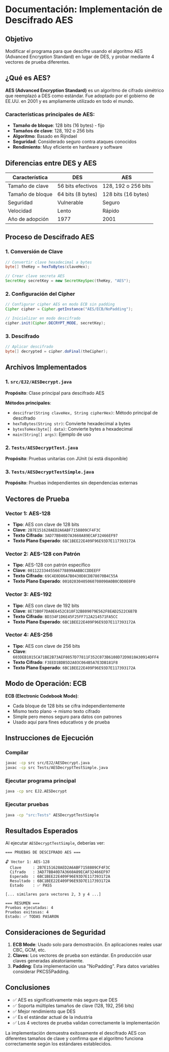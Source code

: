 # Documentación: Implementación de Descifrado AES

## Objetivo
Modificar el programa para que descifre usando el algoritmo AES (Advanced Encryption Standard) en lugar de DES, y probar mediante 4 vectores de prueba diferentes.

## ¿Qué es AES?

**AES (Advanced Encryption Standard)** es un algoritmo de cifrado simétrico que reemplazó a DES como estándar. Fue adoptado por el gobierno de EE.UU. en 2001 y es ampliamente utilizado en todo el mundo.

### Características principales de AES:
- **Tamaño de bloque**: 128 bits (16 bytes) - fijo
- **Tamaños de clave**: 128, 192 o 256 bits
- **Algoritmo**: Basado en Rijndael
- **Seguridad**: Considerado seguro contra ataques conocidos
- **Rendimiento**: Muy eficiente en hardware y software

## Diferencias entre DES y AES

| Característica | DES | AES |
|----------------|-----|-----|
| Tamaño de clave | 56 bits efectivos | 128, 192 o 256 bits |
| Tamaño de bloque | 64 bits (8 bytes) | 128 bits (16 bytes) |
| Seguridad | Vulnerable | Seguro |
| Velocidad | Lento | Rápido |
| Año de adopción | 1977 | 2001 |

## Proceso de Descifrado AES

### 1. Conversión de Clave
```java
// Convertir clave hexadecimal a bytes
byte[] theKey = hexToBytes(claveHex);

// Crear clave secreta AES
SecretKey secretKey = new SecretKeySpec(theKey, "AES");
```

### 2. Configuración del Cipher
```java
// Configurar cipher AES en modo ECB sin padding
Cipher cipher = Cipher.getInstance("AES/ECB/NoPadding");

// Inicializar en modo descifrado
cipher.init(Cipher.DECRYPT_MODE, secretKey);
```

### 3. Descifrado
```java
// Aplicar descifrado
byte[] decrypted = cipher.doFinal(theCipher);
```

## Archivos Implementados

### 1. `src/EJ2/AESDecrypt.java`
**Propósito**: Clase principal para descifrado AES

**Métodos principales**:
- `descifrar(String claveHex, String cipherHex)`: Método principal de descifrado
- `hexToBytes(String str)`: Convierte hexadecimal a bytes
- `bytesToHex(byte[] data)`: Convierte bytes a hexadecimal
- `main(String[] args)`: Ejemplo de uso

### 2. `Tests/AESDecryptTest.java`
**Propósito**: Pruebas unitarias con JUnit (si está disponible)

### 3. `Tests/AESDecryptTestSimple.java`
**Propósito**: Pruebas independientes sin dependencias externas

## Vectores de Prueba

### Vector 1: AES-128
- **Tipo**: AES con clave de 128 bits
- **Clave**: `2B7E151628AED2A6ABF7158809CF4F3C`
- **Texto Cifrado**: `3AD77BB40D7A3660A89ECAF32466EF97`
- **Texto Plano Esperado**: `6BC1BEE22E409F96E93D7E117393172A`

### Vector 2: AES-128 con Patrón
- **Tipo**: AES-128 con patrón específico
- **Clave**: `00112233445566778899AABBCCDDEEFF`
- **Texto Cifrado**: `69C4E0D86A7B0430D8CDB78070B4C55A`
- **Texto Plano Esperado**: `00102030405060708090A0B0C0D0E0F0`

### Vector 3: AES-192
- **Tipo**: AES con clave de 192 bits
- **Clave**: `8E73B0F7DA0E6452C810F32B809079E562F8EAD2522C6B7B`
- **Texto Cifrado**: `BD334F1D6E45F25FF712A214571FA5CC`
- **Texto Plano Esperado**: `6BC1BEE22E409F96E93D7E117393172A`

### Vector 4: AES-256
- **Tipo**: AES con clave de 256 bits
- **Clave**: `603DEB1015CA71BE2B73AEF0857D77811F352C073B6108D72D9810A30914DFF4`
- **Texto Cifrado**: `F3EED1BDB5D2A03C064B5A7E3DB181F8`
- **Texto Plano Esperado**: `6BC1BEE22E409F96E93D7E117393172A`

## Modo de Operación: ECB

**ECB (Electronic Codebook Mode)**:
- Cada bloque de 128 bits se cifra independientemente
- Mismo texto plano → mismo texto cifrado
- Simple pero menos seguro para datos con patrones
- Usado aquí para fines educativos y de prueba

## Instrucciones de Ejecución

### Compilar
```bash
javac -cp src src/EJ2/AESDecrypt.java
javac -cp src Tests/AESDecryptTestSimple.java
```

### Ejecutar programa principal
```bash
java -cp src EJ2.AESDecrypt
```

### Ejecutar pruebas
```bash
java -cp "src:Tests" AESDecryptTestSimple
```

## Resultados Esperados

Al ejecutar `AESDecryptTestSimple`, deberías ver:

```
=== PRUEBAS DE DESCIFRADO AES ===

🔓 Vector 1: AES-128
  Clave     : 2B7E151628AED2A6ABF7158809CF4F3C
  Cifrado   : 3AD77BB40D7A3660A89ECAF32466EF97
  Esperado  : 6BC1BEE22E409F96E93D7E117393172A
  Resultado : 6BC1BEE22E409F96E93D7E117393172A
  Estado    : ✅ PASS

[... similares para vectores 2, 3 y 4 ...]

=== RESUMEN ===
Pruebas ejecutadas: 4
Pruebas exitosas: 4
Estado: ✅ TODAS PASARON
```

## Consideraciones de Seguridad

1. **ECB Mode**: Usado solo para demostración. En aplicaciones reales usar CBC, GCM, etc.
2. **Claves**: Los vectores de prueba son estándar. En producción usar claves generadas aleatoriamente.
3. **Padding**: Esta implementación usa "NoPadding". Para datos variables considerar PKCS5Padding.

## Conclusiones

- ✅ AES es significativamente más seguro que DES
- ✅ Soporta múltiples tamaños de clave (128, 192, 256 bits)
- ✅ Mejor rendimiento que DES
- ✅ Es el estándar actual de la industria
- ✅ Los 4 vectores de prueba validan correctamente la implementación

La implementación demuestra exitosamente el descifrado AES con diferentes tamaños de clave y confirma que el algoritmo funciona correctamente según los estándares establecidos.
